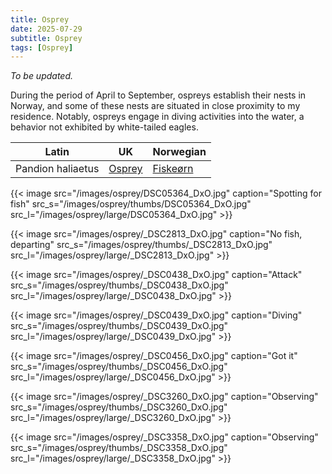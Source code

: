 ```yaml
---
title: Osprey
date: 2025-07-29
subtitle: Osprey
tags: [Osprey]
---
```

*To be updated.*

During the period of April to September, ospreys establish their nests in Norway, and some of these nests are situated in close proximity to my residence. Notably, ospreys engage in diving activities into the water, a behavior not exhibited by white-tailed eagles.

<!--more-->

| Latin      | UK | Norwegian |
| --------- |  --------- |    --------- |
| Pandion haliaetus |  [Osprey](https://en.wikipedia.org/wiki/Osprey) | [Fiskeørn](https://no.wikipedia.org/wiki/Fiske%C3%B8rn) |

{{< image src="/images/osprey/DSC05364_DxO.jpg"  caption="Spotting for fish" src_s="/images/osprey/thumbs/DSC05364_DxO.jpg" src_l="/images/osprey/large/DSC05364_DxO.jpg" >}}

{{< image src="/images/osprey/_DSC2813_DxO.jpg"  caption="No fish, departing" src_s="/images/osprey/thumbs/_DSC2813_DxO.jpg" src_l="/images/osprey/large/_DSC2813_DxO.jpg" >}}

{{< image src="/images/osprey/_DSC0438_DxO.jpg"  caption="Attack" src_s="/images/osprey/thumbs/_DSC0438_DxO.jpg" src_l="/images/osprey/large/_DSC0438_DxO.jpg" >}}

{{< image src="/images/osprey/_DSC0439_DxO.jpg"  caption="Diving" src_s="/images/osprey/thumbs/_DSC0439_DxO.jpg" src_l="/images/osprey/large/_DSC0439_DxO.jpg" >}}

{{< image src="/images/osprey/_DSC0456_DxO.jpg"  caption="Got it" src_s="/images/osprey/thumbs/_DSC0456_DxO.jpg" src_l="/images/osprey/large/_DSC0456_DxO.jpg" >}}

{{< image src="/images/osprey/_DSC3260_DxO.jpg"  caption="Observing" src_s="/images/osprey/thumbs/_DSC3260_DxO.jpg" src_l="/images/osprey/large/_DSC3260_DxO.jpg" >}}

{{< image src="/images/osprey/_DSC3358_DxO.jpg"  caption="Observing" src_s="/images/osprey/thumbs/_DSC3358_DxO.jpg" src_l="/images/osprey/large/_DSC3358_DxO.jpg" >}}

